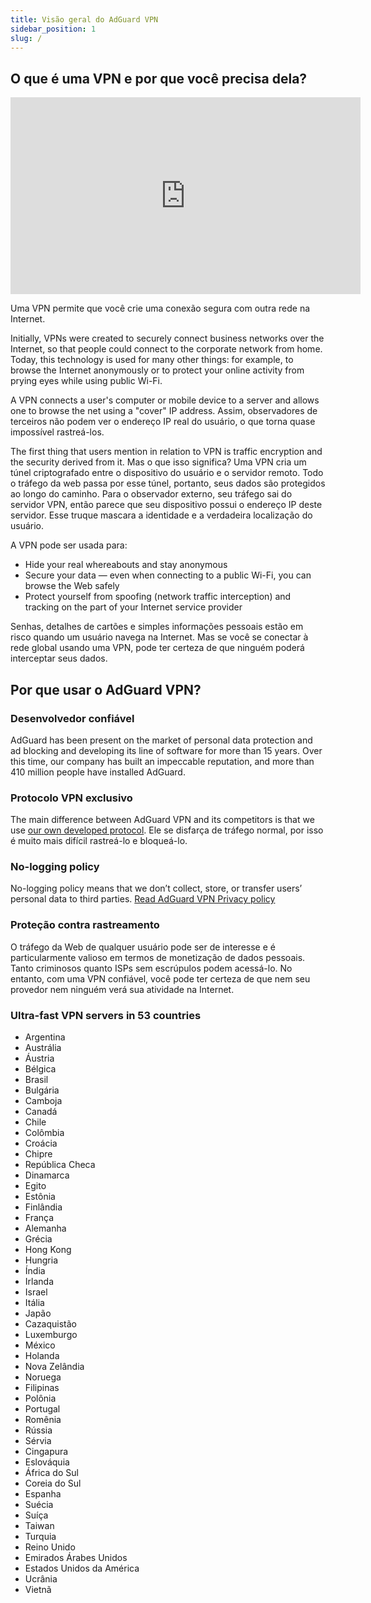 ```yaml
---
title: Visão geral do AdGuard VPN
sidebar_position: 1
slug: /
---
```


## O que é uma VPN e por que você precisa dela?

<iframe width="560" height="315" class="youtube-video" src="https://www.youtube-nocookie.com/embed/7149L3xPmSE" title="YouTube video player" frameborder="0" allow="accelerometer; autoplay; clipboard-write; encrypted-media; gyroscope; picture-in-picture" allowfullscreen></iframe>

Uma VPN permite que você crie uma conexão segura com outra rede na Internet.

Initially, VPNs were created to securely connect business networks over the Internet, so that people could connect to the corporate network from home. Today, this technology is used for many other things: for example, to browse the Internet anonymously or to protect your online activity from prying eyes while using public Wi-Fi.

A VPN connects a user's computer or mobile device to a server and allows one to browse the net using a "cover" IP address. Assim, observadores de terceiros não podem ver o endereço IP real do usuário, o que torna quase impossível rastreá-los.

The first thing that users mention in relation to VPN is traffic encryption and the security derived from it. Mas o que isso significa? Uma VPN cria um túnel criptografado entre o dispositivo do usuário e o servidor remoto. Todo o tráfego da web passa por esse túnel, portanto, seus dados são protegidos ao longo do caminho. Para o observador externo, seu tráfego sai do servidor VPN, então parece que seu dispositivo possui o endereço IP deste servidor. Esse truque mascara a identidade e a verdadeira localização do usuário.

A VPN pode ser usada para:

- Hide your real whereabouts and stay anonymous
- Secure your data — even when connecting to a public Wi-Fi, you can browse the Web safely
- Protect yourself from spoofing (network traffic interception) and tracking on the part of your Internet service provider

Senhas, detalhes de cartões e simples informações pessoais estão em risco quando um usuário navega na Internet. Mas se você se conectar à rede global usando uma VPN, pode ter certeza de que ninguém poderá interceptar seus dados.

## Por que usar o AdGuard VPN?

### Desenvolvedor confiável

AdGuard has been present on the market of personal data protection and ad blocking and developing its line of software for more than 15 years. Over this time, our company has built an impeccable reputation, and more than 410 million people have installed AdGuard.

### Protocolo VPN exclusivo

The main difference between AdGuard VPN and its competitors is that we use [our own developed protocol](/general/adguard-vpn-protocol). Ele se disfarça de tráfego normal, por isso é muito mais difícil rastreá-lo e bloqueá-lo.

### No-logging policy

No-logging policy means that we don’t collect, store, or transfer users’ personal data to third parties. [Read AdGuard VPN Privacy policy](https://adguard-vpn.com/privacy.html)

### Proteção contra rastreamento

O tráfego da Web de qualquer usuário pode ser de interesse e é particularmente valioso em termos de monetização de dados pessoais. Tanto criminosos quanto ISPs sem escrúpulos podem acessá-lo. No entanto, com uma VPN confiável, você pode ter certeza de que nem seu provedor nem ninguém verá sua atividade na Internet.

### Ultra-fast VPN servers in 53 countries

- Argentina
- Austrália
- Áustria
- Bélgica
- Brasil
- Bulgária
- Camboja
- Canadá
- Chile
- Colômbia
- Croácia
- Chipre
- República Checa
- Dinamarca
- Egito
- Estônia
- Finlândia
- França
- Alemanha
- Grécia
- Hong Kong
- Hungria
- Índia
- Irlanda
- Israel
- Itália
- Japão
- Cazaquistão
- Luxemburgo
- México
- Holanda
- Nova Zelândia
- Noruega
- Filipinas
- Polônia
- Portugal
- Romênia
- Rússia
- Sérvia
- Cingapura
- Eslováquia
- África do Sul
- Coreia do Sul
- Espanha
- Suécia
- Suíça
- Taiwan
- Turquia
- Reino Unido
- Emirados Árabes Unidos
- Estados Unidos da América
- Ucrânia
- Vietnã

